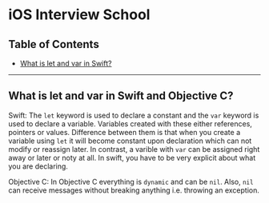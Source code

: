 # iOS Interview School

## Table of Contents

- [What is let and var in Swift?](#what-is-let-and-var-in-swift)





---

## What is let and var in Swift and Objective C?
Swift: 
The `let` keyword is used to declare a constant and the `var` keyword is used to declare a variable. Variables created with these either references, pointers or values. Difference between them is that when you create a variable using `let` it will become constant upon declaration which can not modify or reassign later. In contrast, a varible with `var` can be assigned right away or later or noty at all. In swift, you have to be very explicit about what you are declaring. 

Objective C: 
In Objective C everything is `dynamic` and can be `nil`. Also, `nil` can receive messages without breaking anything i.e. throwing an exception.

